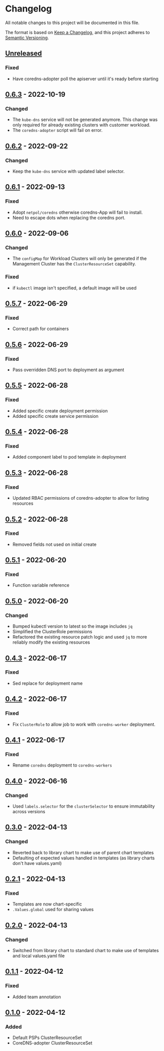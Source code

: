 # Changelog

All notable changes to this project will be documented in this file.

The format is based on [Keep a Changelog](https://keepachangelog.com/en/1.0.0/),
and this project adheres to [Semantic Versioning](https://semver.org/spec/v2.0.0.html).

## [Unreleased]

### Fixed

- Have coredns-adopter poll the apiserver until it's ready before starting

## [0.6.3] - 2022-10-19

### Changed

- The `kube-dns` service will not be generated anymore. This change was only required for already existing clusters with customer workload.
- The `coredns-adopter` script will fail on error.

## [0.6.2] - 2022-09-22

### Changed

- Keep the `kube-dns` service with updated label selector.

## [0.6.1] - 2022-09-13

### Fixed

- Adopt `netpol/coredns` otherwise coredns-App will fail to install.
- Need to escape dots when replacing the coredns port.

## [0.6.0] - 2022-09-06

### Changed

- The `configMap` for Workload Clusters will only be generated if the Management Cluster has the `ClusterResourceSet` capability.

### Fixed

- if `kubectl` image isn't specified, a default image will be used

## [0.5.7] - 2022-06-29

### Fixed

- Correct path for containers

## [0.5.6] - 2022-06-29

### Fixed

- Pass overridden DNS port to deployment as argument

## [0.5.5] - 2022-06-28

### Fixed

- Added specific create deployment permission
- Added specific create service permission

## [0.5.4] - 2022-06-28

### Fixed

- Added component label to pod template in deployment

## [0.5.3] - 2022-06-28

### Fixed

- Updated RBAC permissions of coredns-adopter to allow for listing resources

## [0.5.2] - 2022-06-28

### Fixed

- Removed fields not used on initial create

## [0.5.1] - 2022-06-20

### Fixed

- Function variable reference

## [0.5.0] - 2022-06-20

### Changed

- Bumped kubectl version to latest so the image includes `jq`
- Simplified the ClusterRole permissions
- Refactored the existing resource patch logic and used `jq` to more reliably modify the existing resources

## [0.4.3] - 2022-06-17

### Fixed

- Sed replace for deployment name

## [0.4.2] - 2022-06-17

### Fixed

- Fix `ClusterRole` to allow job to work with `coredns-worker` deployment.

## [0.4.1] - 2022-06-17

### Fixed

- Rename `coredns` deployment to `coredns-workers`

## [0.4.0] - 2022-06-16

### Changed

- Used `labels.selector` for the `clusterSelector` to ensure immutability across versions

## [0.3.0] - 2022-04-13

### Changed

- Reverted back to library chart to make use of parent chart templates
- Defaulting of expected values handled in templates (as library charts don't have values.yaml)

## [0.2.1] - 2022-04-13

### Fixed

- Templates are now chart-specific
- `.Values.global` used for sharing values

## [0.2.0] - 2022-04-13

### Changed

- Switched from library chart to standard chart to make use of templates and local values.yaml file

## [0.1.1] - 2022-04-12

### Fixed

- Added team annotation

## [0.1.0] - 2022-04-12

### Added

- Default PSPs ClusterResourceSet
- CoreDNS-adopter ClusterResourceSet

[Unreleased]: https://github.com/giantswarm/cluster-shared/compare/v0.6.3...HEAD
[0.6.3]: https://github.com/giantswarm/cluster-shared/compare/v0.6.2...v0.6.3
[0.6.2]: https://github.com/giantswarm/cluster-shared/compare/v0.6.1...v0.6.2
[0.6.1]: https://github.com/giantswarm/cluster-shared/compare/v0.6.0...v0.6.1
[0.6.0]: https://github.com/giantswarm/cluster-shared/compare/v0.5.7...v0.6.0
[0.5.7]: https://github.com/giantswarm/cluster-shared/compare/v0.5.6...v0.5.7
[0.5.6]: https://github.com/giantswarm/cluster-shared/compare/v0.5.5...v0.5.6
[0.5.5]: https://github.com/giantswarm/cluster-shared/compare/v0.5.4...v0.5.5
[0.5.4]: https://github.com/giantswarm/cluster-shared/compare/v0.5.3...v0.5.4
[0.5.3]: https://github.com/giantswarm/cluster-shared/compare/v0.5.2...v0.5.3
[0.5.2]: https://github.com/giantswarm/cluster-shared/compare/v0.5.1...v0.5.2
[0.5.1]: https://github.com/giantswarm/cluster-shared/compare/v0.5.0...v0.5.1
[0.5.0]: https://github.com/giantswarm/cluster-shared/compare/v0.4.3...v0.5.0
[0.4.3]: https://github.com/giantswarm/cluster-shared/compare/v0.4.2...v0.4.3
[0.4.2]: https://github.com/giantswarm/cluster-shared/compare/v0.4.1...v0.4.2
[0.4.1]: https://github.com/giantswarm/cluster-shared/compare/v0.4.0...v0.4.1
[0.4.0]: https://github.com/giantswarm/cluster-shared/compare/v0.3.0...v0.4.0
[0.3.0]: https://github.com/giantswarm/cluster-shared/compare/v0.2.1...v0.3.0
[0.2.1]: https://github.com/giantswarm/cluster-shared/compare/v0.2.0...v0.2.1
[0.2.0]: https://github.com/giantswarm/cluster-shared/compare/v0.1.1...v0.2.0
[0.1.1]: https://github.com/giantswarm/cluster-shared/compare/v0.1.0...v0.1.1
[0.1.0]: https://github.com/giantswarm/cluster-shared/releases/tag/v0.1.0
